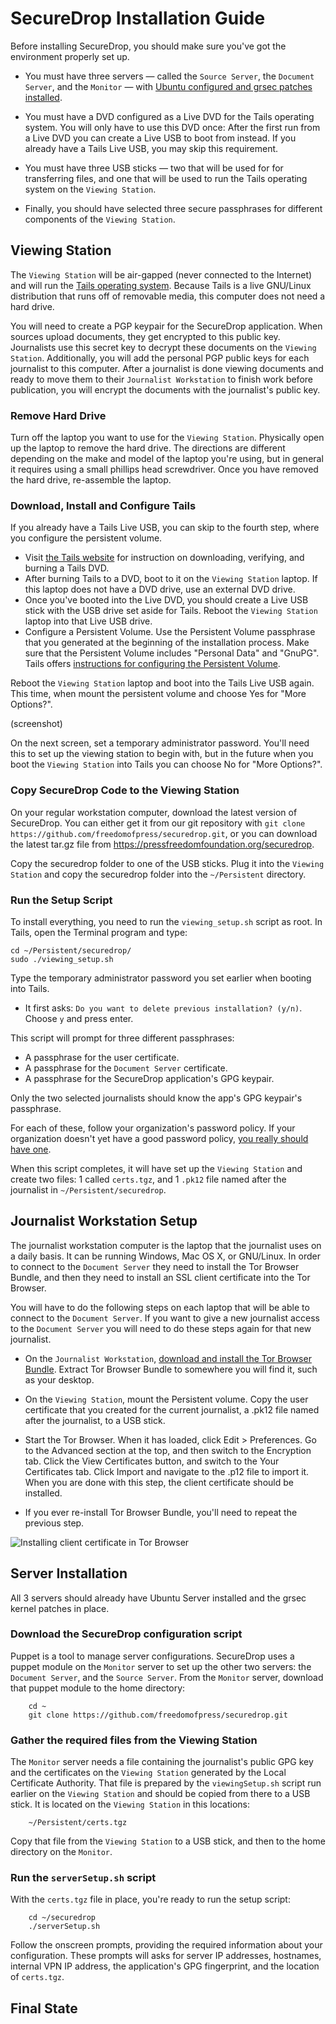SecureDrop Installation Guide
=============================

Before installing SecureDrop, you should make sure you've got the environment properly set up. 

* You must have three servers — called the `Source Server`, the `Document Server`, and the `Monitor` — with [Ubuntu configured and grsec patches installed](https://github.com/freedomofpress/securedrop/blob/master/docs/ubuntuconfig.md).

* You must have a DVD configured as a Live DVD for the Tails operating system. You will only have to use this DVD once: After the first run from a Live DVD you can create a Live USB to boot from instead. If you already have a Tails Live USB, you may skip this requirement.

* You must have three USB sticks — two that will be used for for transferring files, and one that will be used to run the Tails operating system on the `Viewing Station`.

* Finally, you should have selected three secure passphrases for different components of the `Viewing Station`.

## Viewing Station

The `Viewing Station` will be air-gapped (never connected to the Internet) and will run the [Tails operating system](https://tails.boum.org/). Because Tails is a live GNU/Linux distribution that runs off of removable media, this computer does not need a hard drive.

You will need to create a PGP keypair for the SecureDrop application. When sources upload documents, they get encrypted to this public key. Journalists use this secret key to decrypt these documents on the `Viewing Station`. Additionally, you will add the personal PGP public keys for each journalist to this computer. After a journalist is done viewing documents and ready to move them to their `Journalist Workstation` to finish work before publication, you will encrypt the documents with the journalist's public key.

### Remove Hard Drive

Turn off the laptop you want to use for the `Viewing Station`. Physically open up the laptop to remove the hard drive. The directions are different depending on the make and model of the laptop you're using, but in general it requires using a small phillips head screwdriver. Once you have removed the hard drive, re-assemble the laptop.

### Download, Install and Configure Tails

If you already have a Tails Live USB, you can skip to the fourth step, where you configure the persistent volume.

* Visit [the Tails website](https://tails.boum.org/download/index.en.html) for instruction on downloading, verifying, and burning a Tails DVD.
* After burning Tails to a DVD, boot to it on the `Viewing Station` laptop. If this laptop does not have a DVD drive, use an external DVD drive.
* Once you've booted into the Live DVD, you should create a Live USB stick with the USB drive set aside for Tails. Reboot the `Viewing Station` laptop into that Live USB drive.
* Configure a Persistent Volume. Use the Persistent Volume passphrase that you generated at the beginning of the installation process. Make sure that the Persistent Volume includes "Personal Data" and "GnuPG". Tails offers [instructions for configuring the Persistent Volume](https://tails.boum.org/doc/first_steps/persistence/configure/index.en.html).

Reboot the `Viewing Station` laptop and boot into the Tails Live USB again. This time, when mount the persistent volume and choose Yes for "More Options?".

(screenshot)

On the next screen, set a temporary administrator password. You'll need this to set up the viewing station to begin with, but in the future when you boot the `Viewing Station` into Tails you can choose No for "More Options?". 

### Copy SecureDrop Code to the Viewing Station

On your regular workstation computer, download the latest version of SecureDrop. You can either get it from our git repository with `git clone https://github.com/freedomofpress/securedrop.git`, or you can download the latest tar.gz file from https://pressfreedomfoundation.org/securedrop.

Copy the securedrop folder to one of the USB sticks. Plug it into the `Viewing Station` and copy the securedrop folder into the `~/Persistent` directory.

### Run the Setup Script

To install everything, you need to run the `viewing_setup.sh` script as root. In Tails, open the Terminal program and type:

    cd ~/Persistent/securedrop/ 
    sudo ./viewing_setup.sh  

Type the temporary administrator password you set earlier when booting into Tails.

* It first asks: `Do you want to delete previous installation? (y/n)`. Choose `y` and press enter.

This script will prompt for three different passphrases:

* A passphrase for the user certificate.
* A passphrase for the `Document Server` certificate.
* A passphrase for the SecureDrop application's GPG keypair.

Only the two selected journalists should know the app's GPG keypair's passphrase.

For each of these, follow your organization's password policy. If your organization doesn't yet have a good password policy, [you really should have one](http://howto.wired.com/wiki/Choose_a_Strong_Password).

When this script completes, it will have set up the `Viewing Station` and create two files: 1 called `certs.tgz`, and 1 `.pk12` file named after the journalist in `~/Persistent/securedrop`.

## Journalist Workstation Setup

The journalist workstation computer is the laptop that the journalist uses on a daily basis. It can be running Windows, Mac OS X, or GNU/Linux. In order to connect to the `Document Server` they need to install the Tor Browser Bundle, and then they need to install an SSL client certificate into the Tor Browser.

You will have to do the following steps on each laptop that will be able to connect to the `Document Server`. If you want to give a new journalist access to the `Document Server` you will need to do these steps again for that new journalist.

* On the `Journalist Workstation`, [download and install the Tor Browser Bundle](https://www.torproject.org/download/download-easy.html.en). Extract Tor Browser Bundle to somewhere you will find it, such as your desktop.

* On the `Viewing Station`, mount the Persistent volume. Copy the user certificate that you created for the current journalist, a .pk12 file named after the journalist, to a USB stick. 

* Start the Tor Browser. When it has loaded, click Edit > Preferences. Go to the Advanced section at the top, and then switch to the Encryption tab. Click the View Certificates button, and switch to the Your Certificates tab. Click Import and navigate to the .p12 file to import it. When you are done with this step, the client certificate should be installed.

* If you ever re-install Tor Browser Bundle, you'll need to repeat the previous step.

![Installing client certificate in Tor Browser](https://raw.github.com/freedomofpress/securedrop/install/images/torbrowser.png)

## Server Installation

All 3 servers should already have Ubuntu Server installed and the grsec kernel patches in place.

### Download the SecureDrop configuration script

Puppet is a tool to manage server configurations. SecureDrop uses a puppet module on the `Monitor` server to set up the other two servers: the `Document Server`, and the `Source Server`. From the `Monitor` server, download that puppet module to the home directory:

        cd ~
        git clone https://github.com/freedomofpress/securedrop.git 
        
### Gather the required files from the Viewing Station
  
The `Monitor` server needs a file containing the journalist's public GPG key and the certificates on the `Viewing Station` generated by the Local Certificate Authority. That file is prepared by the `viewingSetup.sh` script run earlier on the `Viewing Station` and should be copied from there to a USB stick. It is located on the `Viewing Station` in this locations:

		~/Persistent/certs.tgz

Copy that file from the `Viewing Station` to a USB stick, and then to the home directory on the `Monitor`.

### Run the `serverSetup.sh` script

With the `certs.tgz` file in place, you're ready to run the setup script:

        cd ~/securedrop  
        ./serverSetup.sh
        
Follow the onscreen prompts, providing the required information about your configuration. These prompts will asks for server IP addresses, hostnames, internal VPN IP address, the application's GPG fingerprint, and the location of `certs.tgz`.

## Final State
